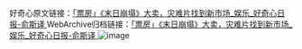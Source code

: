 好奇心原文链接：[「票房」《末日崩塌》大卖，灾难片找到新市场_娱乐_好奇心日报-俞斯译 ](https://www.qdaily.com/articles/10616.html)
WebArchive归档链接：[「票房」《末日崩塌》大卖，灾难片找到新市场_娱乐_好奇心日报-俞斯译 ](http://web.archive.org/web/20160630031216/http://www.qdaily.com/articles/10616.html)
![image](http://ww3.sinaimg.cn/large/007d5XDply1g3w3g9uoofj30u037j4qp)